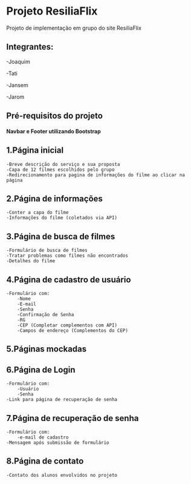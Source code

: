 Projeto ResiliaFlix
===================
Projeto de implementação em grupo do site ResiliaFlix

Integrantes:
------------
-Joaquim

-Tati

-Jansem

-Jarom

Pré-requisitos do projeto
--------------------------
#### Navbar e Footer utilizando Bootstrap

1.Página inicial
-----------------
	-Breve descrição do serviço e sua proposta
	-Capa de 12 filmes escolhidos pelo grupo
	-Redirecionamento para pagina de informações do filme ao clicar na página

2.Página de informações
------------------------
	-Conter a capa do filme
	-Informações do filme (coletados via API)

3.Página de busca de filmes
----------------------------
	-Formulário de busca de filmes
	-Tratar problemas como filmes não encontrados
	-Detalhes do filme

4.Página de cadastro de usuário
--------------------------------
	-Formulário com:
		-Nome
		-E-mail
		-Senha
		-Confirmação de Senha
		-RG
		-CEP (Completar complementos com API)
		-Campos de endereço (Complementos do CEP)

5.Páginas mockadas
------------------


6.Página de Login
------------------
	-Formulário com:
		-Usuário
		-Senha
	-Link para página de recuperação de senha

7.Página de recuperação de senha
---------------------------------
	-Formulário com:
		-e-mail de cadastro
	-Mensagem após submissão de formulário

8.Página de contato
--------------------
	-Contato dos alunos envolvidos no projeto

